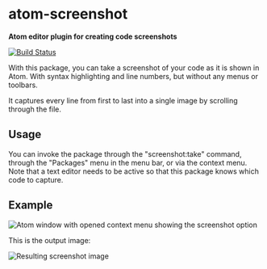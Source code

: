 # atom-screenshot

**Atom editor plugin for creating code screenshots**

[![Build Status](https://travis-ci.com/meyfa/atom-screenshot.svg?branch=master)](https://travis-ci.com/meyfa/atom-screenshot)

With this package, you can take a screenshot of your code as it is shown in
Atom. With syntax highlighting and line numbers, but without any menus or
toolbars.

It captures every line from first to last into a single image by scrolling
through the file.

## Usage

You can invoke the package through the "screenshot:take" command, through the
"Packages" menu in the menu bar, or via the context menu. Note that a text
editor needs to be active so that this package knows which code to capture.

## Example

![Atom window with opened context menu showing the screenshot option](https://raw.githubusercontent.com/meyfa/atom-screenshot/master/images/context-menu.png)

This is the output image:

![Resulting screenshot image](https://raw.githubusercontent.com/meyfa/atom-screenshot/master/images/screenshot-take-result.png)
